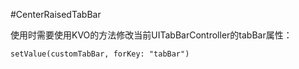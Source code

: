 #CenterRaisedTabBar

使用时需要使用KVO的方法修改当前UITabBarController的tabBar属性：

```
setValue(customTabBar, forKey: "tabBar")
```